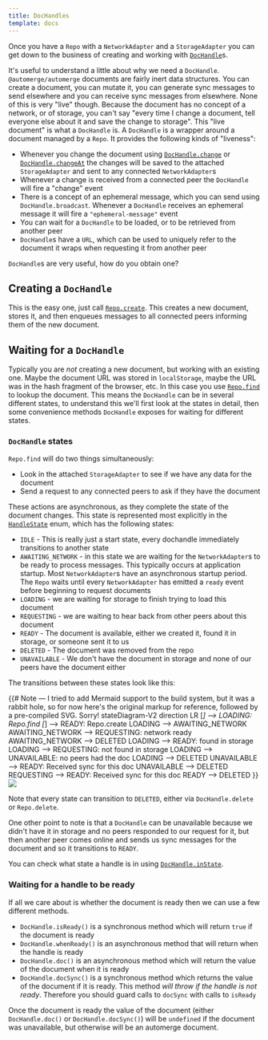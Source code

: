 ```yaml
---
title: DocHandles
template: docs
---
```


Once you have a `Repo` with a `NetworkAdapter` and a `StorageAdapter` you can get down to the business of creating and working with [`DocHandle`](https://automerge.org/automerge-repo/classes/_automerge_automerge_repo.DocHandle.html)s.

It's useful to understand a little about why we need a `DocHandle`. `@automerge/automerge` documents are fairly inert data structures. You can create a document, you can mutate it, you can generate sync messages to send elsewhere and you can receive sync messages from elsewhere. None of this is very "live" though. Because the document has no concept of a network, or of storage, you can't say "every time I change a document, tell everyone else about it and save the change to storage". This "live document" is what a `DocHandle` is. A `DocHandle` is a wrapper around a document managed by a `Repo`. It provides the following kinds of "liveness":

- Whenever you change the document using [`DocHandle.change`](https://automerge.org/automerge-repo/classes/_automerge_automerge_repo.DocHandle.html#change) or [`DocHandle.changeAt`](https://automerge.org/automerge-repo/classes/_automerge_automerge_repo.DocHandle.html#changeAt) the changes will be saved to the attached `StorageAdapter` and sent to any connected `NetworkAdapter`s
- Whenever a change is received from a connected peer the `DocHandle` will fire a "change" event
- There is a concept of an ephemeral message, which you can send using `DocHandle.broadcast`. Whenever a `DocHandle` receives an ephemeral message it will fire a `"ephemeral-message"` event
- You can wait for a `DocHandle` to be loaded, or to be retrieved from another peer
- `DocHandle`s have a `URL`, which can be used to uniquely refer to the document it wraps when requesting it from another peer

`DocHandle`s are very useful, how do you obtain one?

## Creating a `DocHandle`

This is the easy one, just call [`Repo.create`](https://automerge.org/automerge-repo/classes/_automerge_automerge_repo.Repo.html#create). This creates a new document, stores it, and then enqueues messages to all connected peers informing them of the new document.

## Waiting for a `DocHandle`

Typically you are _not_ creating a new document, but working with an existing one. Maybe the document URL was stored in `localStorage`, maybe the URL was in the hash fragment of the browser, etc. In this case you use [`Repo.find`](https://automerge.org/automerge-repo/classes/_automerge_automerge_repo.Repo.html#find) to lookup the document. This means the `DocHandle` can be in several different states, to understand this we'll first look at the states in detail, then some convenience methods `DocHandle` exposes for waiting for different states.

### `DocHandle` states

`Repo.find` will do two things simultaneously:

- Look in the attached `StorageAdapter` to see if we have any data for the document
- Send a request to any connected peers to ask if they have the document

These actions are asynchronous, as they complete the state of the document changes. This state is represented most explicitly in the [`HandleState`](https://automerge.org/automerge-repo/enums/_automerge_automerge_repo.HandleState.html) enum, which has the following states:

- `IDLE` - This is really just a start state, every dochandle immediately transitions to another state
- `AWAITING_NETWORK` - in this state we are waiting for the `NetworkAdapter`s to be ready to process messages. This typically occurs at application startup. Most `NetworkAdapter`s have an asynchronous startup period. The `Repo` waits until every `NetworkAdapter` has emitted a `ready` event before beginning to request documents
- `LOADING` - we are waiting for storage to finish trying to load this document
- `REQUESTING` - we are waiting to hear back from other peers about this document
- `READY` - The document is available, either we created it, found it in storage, or someone sent it to us
- `DELETED` - The document was removed from the repo
- `UNAVAILABLE` - We don't have the document in storage and none of our peers have the document either

The transitions between these states look like this:

{{# Note — I tried to add Mermaid support to the build system, but it was a rabbit hole, so for now here's the original markup for reference, followed by a pre-compiled SVG. Sorry!
stateDiagram-V2
    direction LR
    [*] --> LOADING: Repo.find
    [*] --> READY: Repo.create
    LOADING --> AWAITING_NETWORK
    AWAITING_NETWORK --> REQUESTING: network ready
    AWAITING_NETWORK --> DELETED
    LOADING --> READY: found in storage
    LOADING --> REQUESTING: not found in storage
    LOADING --> UNAVAILABLE: no peers had the doc
    LOADING --> DELETED
    UNAVAILABLE --> READY: Received sync for this doc
    UNAVAILABLE --> DELETED
    REQUESTING --> READY: Received sync for this doc
    READY --> DELETED
}}
![](states.svg)

Note that every state can transition to `DELETED`, either via `DocHandle.delete` or `Repo.delete`.

One other point to note is that a `DocHandle` can be unavailable because we didn't have it in storage and no peers responded to our request for it, but then another peer comes online and sends us sync messages for the document and so it transitions to `READY`.

You can check what state a handle is in using [`DocHandle.inState`](https://automerge.org/automerge-repo/classes/_automerge_automerge_repo.DocHandle.html#inState).

### Waiting for a handle to be ready

If all we care about is whether the document is ready then we can use a few different methods.

- `DocHandle.isReady()` is a synchronous method which will return `true` if the document is ready
- `DocHandle.whenReady()` is an asynchronous method that will return when the handle is ready
- `DocHandle.doc()` is an asynchronous method which will return the value of the document when it is ready
- `DocHandle.docSync()` is a synchronous method which returns the value of the document if it is ready. This method _will throw if the handle is not ready_. Therefore you should guard calls to `docSync` with calls to `isReady`

Once the document is ready the value of the document (either `DocHandle.doc()` or `DocHandle.docSync()`) will be `undefined` if the document was unavailable, but otherwise will be an automerge document.
